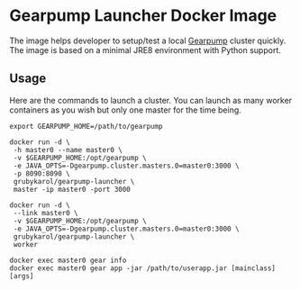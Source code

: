# Gearpump Launcher Docker Image

The image helps developer to setup/test a local [Gearpump](https://github.com/apache/incubator-gearpump.git) cluster quickly. The image is based on a minimal JRE8 environment with Python support. 

## Usage

Here are the commands to launch a cluster. You can launch as many worker containers as you wish but only one master for the time being.
```
export GEARPUMP_HOME=/path/to/gearpump

docker run -d \
 -h master0 --name master0 \
 -v $GEARPUMP_HOME:/opt/gearpump \
 -e JAVA_OPTS=-Dgearpump.cluster.masters.0=master0:3000 \
 -p 8090:8090 \
 grubykarol/gearpump-launcher \
 master -ip master0 -port 3000

docker run -d \
 --link master0 \
 -v $GEARPUMP_HOME:/opt/gearpump \
 -e JAVA_OPTS=-Dgearpump.cluster.masters.0=master0:3000 \
 grubykarol/gearpump-launcher \
 worker

docker exec master0 gear info
docker exec master0 gear app -jar /path/to/userapp.jar [mainclass] [args]
```
